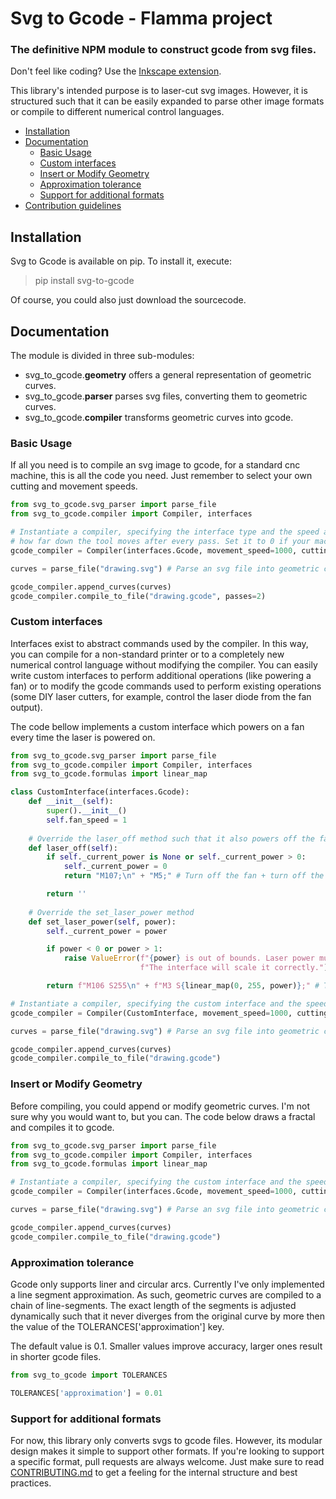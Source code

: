 
# Svg to Gcode - Flamma project
### The definitive NPM module to construct gcode from svg files.
Don't feel like coding? Use the [Inkscape extension](https://github.com/JTechPhotonics/J-Tech-Photonics-Laser-Tool).

This library's intended purpose is to laser-cut svg images. However, it is structured such that it can be easily 
expanded to parse other image formats or compile to different numerical control languages. 

* [Installation](#Installation)
* [Documentation](#Documentation)
    * [Basic Usage](#Basic-Usage)
    * [Custom interfaces](#Custom-interfaces)
    * [Insert or Modify Geometry](#Insert-or-Modify-Geometry)
    * [Approximation tolerance](#Approximation-tolerance)
    * [Support for additional formats](#Support-for-additional-formats)
* [Contribution guidelines](CONTRIBUTING.md)


## Installation
Svg to Gcode is available on pip. To install it, execute:
> pip install svg-to-gcode

Of course, you could also just download the sourcecode.

## Documentation
The module is divided in three sub-modules:
* svg_to_gcode.**geometry** offers a general representation of geometric curves.
* svg_to_gcode.**parser** parses svg files, converting them to geometric curves.
* svg_to_gcode.**compiler** transforms geometric curves into gcode. 

### Basic Usage
If all you need is to compile an svg image to gcode, for a standard cnc machine, this is all the code you need. Just 
remember to select your own cutting and movement speeds.  

```python
from svg_to_gcode.svg_parser import parse_file
from svg_to_gcode.compiler import Compiler, interfaces

# Instantiate a compiler, specifying the interface type and the speed at which the tool should move. pass_depth controls
# how far down the tool moves after every pass. Set it to 0 if your machine does not support Z axis movement.
gcode_compiler = Compiler(interfaces.Gcode, movement_speed=1000, cutting_speed=300, pass_depth=5)

curves = parse_file("drawing.svg") # Parse an svg file into geometric curves

gcode_compiler.append_curves(curves) 
gcode_compiler.compile_to_file("drawing.gcode", passes=2)
```

### Custom interfaces
Interfaces exist to abstract commands used by the compiler. In this way, you can compile for a non-standard printer or 
to a completely new numerical control language without modifying the compiler. You can easily write custom interfaces to
 perform additional operations (like powering a fan) or to modify the gcode commands used to perform existing operations
  (some DIY laser cutters, for example, control the laser diode from the fan output). 

The code bellow implements a custom interface which powers on a fan every time the laser is powered on. 
```python
from svg_to_gcode.svg_parser import parse_file
from svg_to_gcode.compiler import Compiler, interfaces
from svg_to_gcode.formulas import linear_map

class CustomInterface(interfaces.Gcode):
    def __init__(self):
        super().__init__()
        self.fan_speed = 1
    
    # Override the laser_off method such that it also powers off the fan.
    def laser_off(self):
        if self._current_power is None or self._current_power > 0:
            self._current_power = 0
            return "M107;\n" + "M5;" # Turn off the fan + turn off the laser

        return ''
    
    # Override the set_laser_power method
    def set_laser_power(self, power):
        self._current_power = power

        if power < 0 or power > 1:
            raise ValueError(f"{power} is out of bounds. Laser power must be given between 0 and 1. "
                             f"The interface will scale it correctly.")

        return f"M106 S255\n" + f"M3 S{linear_map(0, 255, power)};" # Turn on the fan + change laser power

# Instantiate a compiler, specifying the custom interface and the speed at which the tool should move.
gcode_compiler = Compiler(CustomInterface, movement_speed=1000, cutting_speed=300, pass_depth=5)

curves = parse_file("drawing.svg") # Parse an svg file into geometric curves

gcode_compiler.append_curves(curves) 
gcode_compiler.compile_to_file("drawing.gcode")
```

### Insert or Modify Geometry

Before compiling, you could append or modify geometric curves. I'm not sure why you would want to, but you can.
The code below draws a fractal and compiles it to gcode.

```python
from svg_to_gcode.svg_parser import parse_file
from svg_to_gcode.compiler import Compiler, interfaces
from svg_to_gcode.formulas import linear_map

# Instantiate a compiler, specifying the custom interface and the speed at which the tool should move.
gcode_compiler = Compiler(interfaces.Gcode, movement_speed=1000, cutting_speed=300, pass_depth=5)

curves = parse_file("drawing.svg") # Parse an svg file into geometric curves

gcode_compiler.append_curves(curves) 
gcode_compiler.compile_to_file("drawing.gcode")
```

### Approximation tolerance
Gcode only supports liner and circular arcs. Currently I've only implemented a line segment approximation. As such, 
geometric curves are compiled to a chain of line-segments. The exact length of the segments is adjusted dynamically such
that it never diverges from the original curve by more then the value of the TOLERANCES['approximation'] key.

The default value is 0.1. Smaller values improve accuracy, larger ones result in shorter gcode files.

```python
from svg_to_gcode import TOLERANCES

TOLERANCES['approximation'] = 0.01
```


### Support for additional formats
For now, this library only converts svgs to gcode files. However, its modular design makes it simple to 
support other formats. If you're looking to support a specific format, pull requests are always welcome. Just make sure 
to read [CONTRIBUTING.md](CONTRIBUTING.md) to get a feeling for the internal structure and best practices.
